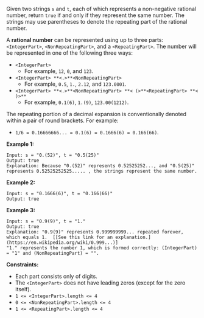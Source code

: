 Given two strings `s` and `t`, each of which represents a non-negative
rational number, return `true` if and only if they represent the same number.
The strings may use parentheses to denote the repeating part of the rational
number.

A **rational number** can be represented using up to three parts:
`<IntegerPart>`, `<NonRepeatingPart>`, and a `<RepeatingPart>`. The number
will be represented in one of the following three ways:

  * `<IntegerPart>`
    * For example, `12`, `0`, and `123`.
  * `<IntegerPart> **<.>**<NonRepeatingPart>`
    * For example, `0.5`, `1.`, `2.12`, and `123.0001`.
  * `<IntegerPart> **<.>**<NonRepeatingPart> **< (>**<RepeatingPart> **< )>**`
    * For example, `0.1(6)`, `1.(9)`, `123.00(1212)`.

The repeating portion of a decimal expansion is conventionally denoted within
a pair of round brackets. For example:

  * `1/6 = 0.16666666... = 0.1(6) = 0.1666(6) = 0.166(66)`.



**Example 1:**

    
    
    Input: s = "0.(52)", t = "0.5(25)"
    Output: true
    Explanation: Because "0.(52)" represents 0.52525252..., and "0.5(25)" represents 0.52525252525..... , the strings represent the same number.
    

**Example 2:**

    
    
    Input: s = "0.1666(6)", t = "0.166(66)"
    Output: true
    

**Example 3:**

    
    
    Input: s = "0.9(9)", t = "1."
    Output: true
    Explanation: "0.9(9)" represents 0.999999999... repeated forever, which equals 1.  [[See this link for an explanation.](https://en.wikipedia.org/wiki/0.999...)]
    "1." represents the number 1, which is formed correctly: (IntegerPart) = "1" and (NonRepeatingPart) = "".
    



**Constraints:**

  * Each part consists only of digits.
  * The `<IntegerPart>` does not have leading zeros (except for the zero itself).
  * `1 <= <IntegerPart>.length <= 4`
  * `0 <= <NonRepeatingPart>.length <= 4`
  * `1 <= <RepeatingPart>.length <= 4`

